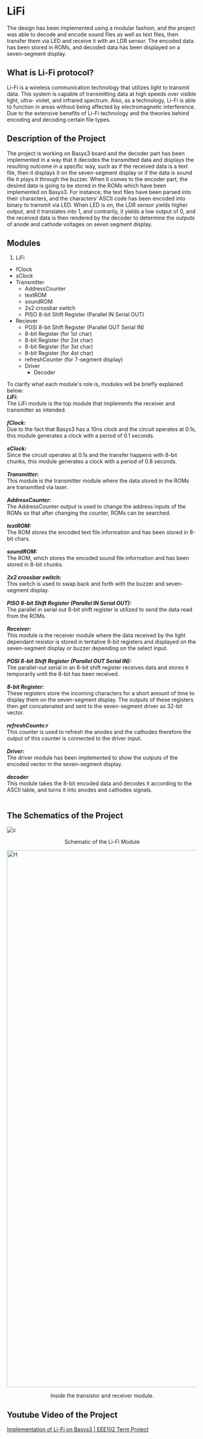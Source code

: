 # LiFi
The design has been implemented using a modular fashion, and the project was able to decode and encode sound files as well as text files, then transfer them via LED and receive it with an LDR sensor. The encoded data has been stored in ROMs, and decoded data has been displayed on a seven-segment display.

## What is Li-Fi protocol?
Li-Fi is a wireless communication technology that utilizes light to transmit data. This system is capable of transmitting data at high speeds over visible light, ultra- violet, and infrared spectrum. Also, as a technology, Li-Fi is able to function in areas without being affected by electromagnetic interference. Due to the extensive benefits of Li-Fi technology and the theories behind encoding and decoding certain file types.

## Description of the Project
The project is working on Basys3 board and the decoder part has been implemented in a way that it decodes the transmitted data and displays the resulting outcome in a specific way, such as if the received data is a text file, then it displays it on the seven-segment display or if the data is sound file it plays it through the buzzer. When it comes to the encoder part, the desired data is going to be stored in the ROMs which have been implemented on Basys3. For instance, the text files have been parsed into their characters, and the characters’ ASCII code has been encoded into binary to transmit via LED. When LED is on, the LDR sensor yields higher output, and it translates into 1, and contrarily, it yields a low output of 0, and the received data is then rendered by the decoder to determine the outputs of anode and cathode voltages on seven segment display.

## Modules
1. LiFi
  - fClock
  - sClock
  - Transmitter
    - AddressCounter
    - textROM
    - soundROM
    - 2x2 crossbar switch
    - PISO 8-bit Shift Register (Parallel IN Serial OUT)
  - Reciever
    - POSI 8-bit Shift Register (Parallel OUT Serial IN)
    - 8-bit Register (for 1st char)
    - 8-bit Register (for 2st char)
    - 8-bit Register (for 3st char)
    - 8-bit Register (for 4st char)
    - refreshCounter (for 7-segment display)
    - Driver
      - Decoder

To clarify what each module's role is, modules will be briefly explained below:<br />
***LiFi:***<br />
The LiFi module is the top module that implements the receiver and transmitter as intended.<br /><br />
***fClock:***<br />
Due to the fact that Basys3 has a 10ns clock and the circuit operates at 0.1s, this module generates a clock with a period of 0.1 seconds.<br /><br />
***sClock:***<br />
Since the circuit operates at 0.1s and the transfer happens with 8-bit chunks, this module generates a clock with a period of 0.8 seconds.<br /><br />
***Transmitter:***<br />
This module is the transmitter module where the data stored in the ROMs are transmitted via laser.<br /><br />
***AddressCounter:***<br />
The AddressCounter output is used to change the address inputs of the ROMs so that after changing the counter, ROMs can be searched.  <br /><br />
***textROM:***<br />
The ROM stores the encoded text file information and has been stored in 8-bit chars.<br /><br />
***soundROM:***<br />
The ROM, which stores the encoded sound file information and has been stored in 8-bit chunks.<br /><br />
***2x2 crossbar switch:***<br />
This switch is used to swap back and forth with the buzzer and seven-segment display.<br /><br />
***PISO 8-bit Shift Register (Parallel IN Serial OUT):***<br />
The parallel in serial out 8-bit shift register is utilized to send the data read from the ROMs.<br /><br />
***Receiver:***<br />
This module is the receiver module where the data received by the light dependant resistor is stored in tentative 8-bit registers and displayed on the seven-segment display or buzzer depending on the select input.<br /><br />
***POSI 8-bit Shift Register (Parallel OUT Serial IN):***<br />
The parallel-out serial in an 8-bit shift register receives data and stores it temporarily until the 8-bit has been received.<br /><br />
***8-bit Register:***<br />
These registers store the incoming characters for a short amount of time to display them on the seven-segment display. The outputs of these registers then get concatenated and sent to the seven-segment driver as 32-bit vector.<br /><br />
***refreshCounte:r***<br />
This counter is used to refresh the anodes and the cathodes therefore the output of this counter is connected to the driver input.<br /><br />
***Driver:***<br />
The driver module has been implemented to show the outputs of the encoded vector in the seven-segment display.<br /><br />
***decoder***<br />
This module takes the 8-bit encoded data and decodes it according to the ASCII table, and turns it into anodes and cathodes signals.<br /><br />

## The Schematics of the Project

<img alt="c" src="https://user-images.githubusercontent.com/52207216/213170664-0a11742a-5edb-4814-9c1c-bc794520407d.jpg" title="Schematic of the Li-Fi Module">
<p align="center">
Schematic of the Li-Fi Module
</p>
<img width="1417" alt="rt" src="https://user-images.githubusercontent.com/52207216/213170415-b88b3fc9-cc3b-418a-a2a5-2642331a1848.png" title="Inside the transistor and receiver module.">
<p align="center">
Inside the transistor and receiver module.
</p>

## Youtube Video of the Project
[Implementation of Li-Fi on Basys3 | EEE102 Term Project](https://youtu.be/tLhvn5wmTDc) <br />
